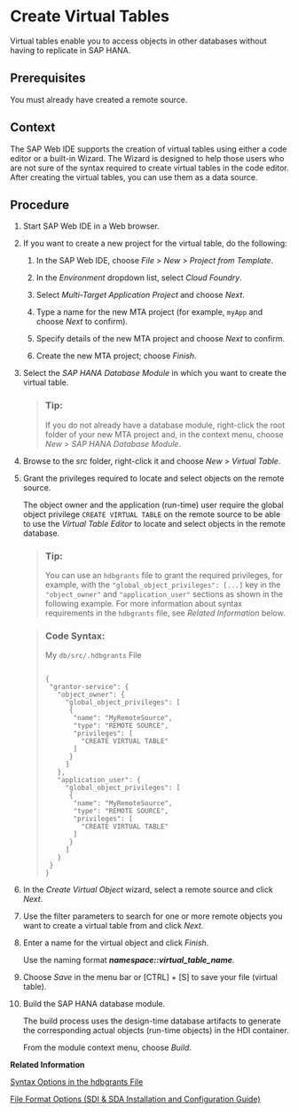 <!-- loio00340d4ede0a43ceb0a67f36bbc46a3a -->

# Create Virtual Tables

Virtual tables enable you to access objects in other databases without having to replicate in SAP HANA.



<a name="loio00340d4ede0a43ceb0a67f36bbc46a3a__prereq_qrw_sym_bhb"/>

## Prerequisites

You must already have created a remote source.



## Context

The SAP Web IDE supports the creation of virtual tables using either a code editor or a built-in Wizard. The Wizard is designed to help those users who are not sure of the syntax required to create virtual tables in the code editor. After creating the virtual tables, you can use them as a data source.



## Procedure

1.  Start SAP Web IDE in a Web browser.

2.  If you want to create a new project for the virtual table, do the following:

    1.  In the SAP Web IDE, choose *File* \> *New* \> *Project from Template*.

    2.  In the *Environment* dropdown list, select *Cloud Foundry*.

    3.  Select *Multi-Target Application Project* and choose *Next*.

    4.  Type a name for the new MTA project \(for example, `myApp` and choose *Next* to confirm\).

    5.  Specify details of the new MTA project and choose *Next* to confirm.

    6.  Create the new MTA project; choose *Finish*.


3.  Select the *SAP HANA Database Module* in which you want to create the virtual table.

    > ### Tip:  
    > If you do not already have a database module, right-click the root folder of your new MTA project and, in the context menu, choose *New* \> *SAP HANA Database Module*.

4.  Browse to the *src* folder, right-click it and choose *New* \> *Virtual Table*.

5.  Grant the privileges required to locate and select objects on the remote source.

    The object owner and the application \(run-time\) user require the global object privilege `CREATE VIRTUAL TABLE` on the remote source to be able to use the *Virtual Table Editor* to locate and select objects in the remote database.

    > ### Tip:  
    > You can use an `hdbgrants` file to grant the required privileges, for example, with the `"global_object_privileges": [...]` key in the `"object_owner"` and `"application_user"` sections as shown in the following example. For more information about syntax requirements in the `hdbgrants` file, see *Related Information* below.

    > ### Code Syntax:  
    > My `db/src/.hdbgrants` File
    > 
    > ```
    > 
    > {
    >  "grantor-service": {
    >    "object_owner": { 
    >      "global_object_privileges": [ 
    >       { 
    >        "name": "MyRemoteSource",  
    >        "type": "REMOTE SOURCE",  
    >        "privileges": [  
    >          "CREATE VIRTUAL TABLE"  
    >        ] 
    >       } 
    >      ]  
    >    }, 
    >    "application_user": { 
    >      "global_object_privileges": [ 
    >       { 
    >        "name": "MyRemoteSource",  
    >        "type": "REMOTE SOURCE",  
    >        "privileges": [  
    >          "CREATE VIRTUAL TABLE"  
    >        ] 
    >       } 
    >      ]  
    >    }
    >  }
    > }
    > ```

6.  In the *Create Virtual Object* wizard, select a remote source and click *Next*.

7.  Use the filter parameters to search for one or more remote objects you want to create a virtual table from and click *Next*.

8.  Enter a name for the virtual object and click *Finish*.

    Use the naming format ***namespace::virtual\_table\_name***.

9.  Choose *Save* in the menu bar or [CTRL\] + [S\]  to save your file \(virtual table\).

10. Build the SAP HANA database module.

    The build process uses the design-time database artifacts to generate the corresponding actual objects \(run-time objects\) in the HDI container.

    From the module context menu, choose *Build*.


**Related Information**  


[Syntax Options in the hdbgrants File](syntax-options-in-the-hdbgrants-file-f49c1f5.md "Assign the privileges required by users to access objects in the target schema.")

[File Format Options \(SDI & SDA Installation and Configuration Guide\)](https://help.sap.com/docs/HANA_SMART_DATA_INTEGRATION/7952ef28a6914997abc01745fef1b607/ae74d5b5e01c4393bc2c2ade0b3826bd.html)

